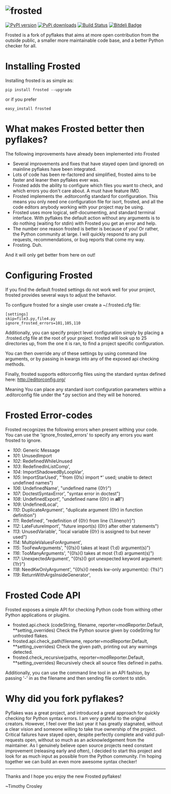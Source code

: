 ![frosted](https://raw.github.com/timothycrosley/frosted/master/logo.png)
=====

[![PyPI version](https://badge.fury.io/py/frosted.png)](http://badge.fury.io/py/frosted)
[![PyPi downloads](https://pypip.in/d/frosted/badge.png)](https://crate.io/packages/frosted/)
[![Build Status](https://travis-ci.org/timothycrosley/frosted.png?branch=master)](https://travis-ci.org/timothycrosley/frosted)
[![Bitdeli Badge](https://d2weczhvl823v0.cloudfront.net/timothycrosley/frosted/trend.png)](https://bitdeli.com/free "Bitdeli Badge")

Frosted is a fork of pyflakes that aims at more open contribution from the outside public, a smaller more maintainable code base,  and a better Python checker for all.

Installing Frosted
===================

Installing frosted is as simple as:

    pip install frosted --upgrade

or if you prefer

    easy_install frosted


What makes Frosted better then pyflakes?
===================

The following improvements have already been implemented into Frosted

- Several improvements and fixes that have stayed open (and ignored) on mainline pyflakes have been integrated.
- Lots of code has been re-factored and simplified, frosted aims to be faster and leaner then pyflakes ever was.
- Frosted adds the ability to configure which files you want to check, and which errors you don't care about. A must have feature IMO.
- Frosted implements the .editorconfig standard for configuration. This means you only need one configuration file for isort, frosted, and all the code editors anybody working with your project may be using.
- Frosted uses more logical, self-documenting, and standard terminal interface. With pyflakes the default action without any arguments is to do nothing (waiting for stdin) with Frosted you get an error and help.
- The number one reason frosted is better is because of you! Or rather, the Python community at large. I will quickly respond to any pull requests, recommendations, or bug reports that come my way.
- Frosting. Duh.

And it will only get better from here on out!

Configuring Frosted
======================

If you find the default frosted settings do not work well for your project, frosted provides several ways to adjust
the behavior.

To configure frosted for a single user create a ~/.frosted.cfg file:

    [settings]
    skip=file3.py,file4.py
    ignore_frosted_errors=101,105,110


Additionally, you can specify project level configuration simply by placing a .frosted.cfg file at the root of your
project. frosted will look up to 25 directories up, from the one it is ran, to find a project specific configuration.

You can then override any of these settings by using command line arguments, or by passing in kwargs into any of the
exposed api checking methods.

Finally, frosted supports editorconfig files using the standard syntax defined here:
http://editorconfig.org/

Meaning You can place any standard isort configuration parameters within a .editorconfig file under the *.py section
and they will be honored.

Frosted Error-codes
======================

Frosted recognizes the following errors when present withing your code. You can use the 'ignore_frosted_errors' to
specify any errors you want frosted to ignore.

- *100*: Generic Message
- *101*: UnusedImport
- *102*: RedefinedWhileUnused
- *103*: RedefinedInListComp',
- *104*: ImportShadowedByLoopVar',
- *105*: ImportStarUsed', "'from {0!s} import *' used; unable to detect undefined names")
- *106*: UndefinedName', "undefined name {0!r}")
- *107*: DoctestSyntaxError', "syntax error in doctest")
- *108*: UndefinedExport', "undefined name {0!r} in __all__")
- *109*: UndefinedLocal',
- *110*: DuplicateArgument', "duplicate argument {0!r} in function definition")
- *111*: Redefined', "redefinition of {0!r} from line {1.lineno!r}")
- *112*: LateFutureImport', "future import(s) {0!r} after other statements")
- *113*: UnusedVariable', "local variable {0!r} is assigned to but never used")
- *114*: MultipleValuesForArgument',
- *115*: TooFewArguments', "{0!s}() takes at least {1:d} argument(s)")
- *116*: TooManyArguments', "{0!s}() takes at most {1:d} argument(s)")
- *117*: UnexpectedArgument', "{0!s}() got unexpected keyword argument: {1!r}")
- *118*: NeedKwOnlyArgument', "{0!s}() needs kw-only argument(s): {1!s}")
- *119*: ReturnWithArgsInsideGenerator',

Frosted Code API
===================

Frosted exposes a simple API for checking Python code from withing other Python applications or plugins.

- frosted.api.check (codeString, filename, reporter=modReporter.Default, **setting_overrides)
  Check the Python source given by codeString for unfrosted flakes.
- frosted.api.check_path(filename, reporter=modReporter.Default, **setting_overrides)
  Check the given path, printing out any warnings detected.
- frosted.check_recursive(paths, reporter=modReporter.Default, **setting_overrides)
  Recursively check all source files defined in paths.

Additionally, you can use the command line tool in an API fashion, by passing '-' in as the filename and then sending
file content to stdin.

Why did you fork pyflakes?
===================

Pyflakes was a great project, and introduced a great approach for quickly checking for Python syntax errors. I am very grateful to the original creators.
However, I feel over the last year it has greatly stagnated, without a clear vision and someone willing to take true ownership of the project.
Critical failures have stayed open, despite perfectly complete and valid pull-requests open, without so much as an acknowledgement from the maintainer.
As I genuinely believe open source projects need constant improvement (releasing early and often), I decided to start this project and look for as much
input as possible from the Python community. I'm hoping together we can build an even more awesome syntax checker!

--------------------------------------------

Thanks and I hope you enjoy the new Frosted pyflakes!

~Timothy Crosley
